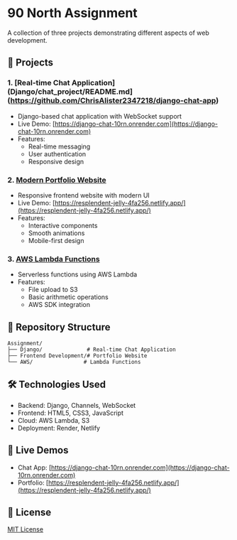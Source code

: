 # 90 North Assignment

A collection of three projects demonstrating different aspects of web development.

## 🚀 Projects

### 1. [Real-time Chat Application](Django/chat_project/README.md](https://github.com/ChrisAlister2347218/django-chat-app)
- Django-based chat application with WebSocket support
- Live Demo: [https://django-chat-10rn.onrender.com](https://django-chat-10rn.onrender.com)
- Features:
  - Real-time messaging
  - User authentication
  - Responsive design

### 2. [Modern Portfolio Website](https://github.com/ChrisAlister2347218/portfolio-site)
- Responsive frontend website with modern UI
- Live Demo: [https://resplendent-jelly-4fa256.netlify.app/](https://resplendent-jelly-4fa256.netlify.app/)
- Features:
  - Interactive components
  - Smooth animations
  - Mobile-first design

### 3. [AWS Lambda Functions](AWS/README.md)
- Serverless functions using AWS Lambda
- Features:
  - File upload to S3
  - Basic arithmetic operations
  - AWS SDK integration

## 📂 Repository Structure
```
Assignment/
├── Django/              # Real-time Chat Application
├── Frontend Development/# Portfolio Website
└── AWS/                # Lambda Functions
```

## 🛠️ Technologies Used

- Backend: Django, Channels, WebSocket
- Frontend: HTML5, CSS3, JavaScript
- Cloud: AWS Lambda, S3
- Deployment: Render, Netlify

## 🚀 Live Demos

- Chat App: [https://django-chat-10rn.onrender.com](https://django-chat-10rn.onrender.com)
- Portfolio: [https://resplendent-jelly-4fa256.netlify.app/](https://resplendent-jelly-4fa256.netlify.app/)

## 📝 License

[MIT License](LICENSE) 
